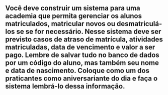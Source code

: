 ## Você deve construir um sistema para uma academia que permita gerenciar os alunos matriculados, matricular novos ou desmatriculá-los se se for necessário. Nesse sistema deve ser previsto casos de atraso de matrícula, atividades matriculadas, data de vencimento e valor a ser pago. Lembre de salvar tudo no banco de dados por um código do aluno, mas também seu nome e data de nascimento. Coloque como um dos praticantes como aniversariante do dia e faça o sistema lembrá-lo dessa informação. 